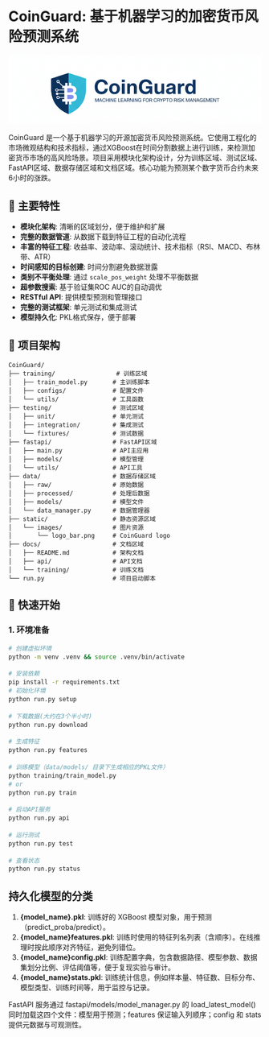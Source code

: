# CoinGuard: 基于机器学习的加密货币风险预测系统

<img src="static/images/logo_bar.png"/>

CoinGuard 是一个基于机器学习的开源加密货币风险预测系统。它使用工程化的市场微观结构和技术指标，通过XGBoost在时间分割数据上进行训练，来检测加密货币市场的高风险场景。项目采用模块化架构设计，分为训练区域、测试区域、FastAPI区域、数据存储区域和文档区域。核心功能为预测某个数字货币合约未来6小时的涨跌。

## 🚀 主要特性

- **模块化架构**: 清晰的区域划分，便于维护和扩展
- **完整的数据管道**: 从数据下载到特征工程的自动化流程
- **丰富的特征工程**: 收益率、波动率、滚动统计、技术指标（RSI、MACD、布林带、ATR）
- **时间感知的目标创建**: 时间分割避免数据泄露
- **类别不平衡处理**: 通过 `scale_pos_weight` 处理不平衡数据
- **超参数搜索**: 基于验证集ROC AUC的自动调优
- **RESTful API**: 提供模型预测和管理接口
- **完整的测试框架**: 单元测试和集成测试
- **模型持久化**: PKL格式保存，便于部署

## 📁 项目架构

```
CoinGuard/
├── training/                 # 训练区域
│   ├── train_model.py       # 主训练脚本
│   ├── configs/             # 配置文件
│   └── utils/               # 工具函数
├── testing/                 # 测试区域
│   ├── unit/                # 单元测试
│   ├── integration/         # 集成测试
│   └── fixtures/            # 测试数据
├── fastapi/                 # FastAPI区域
│   ├── main.py              # API主应用
│   ├── models/              # 模型管理
│   └── utils/               # API工具
├── data/                    # 数据存储区域
│   ├── raw/                 # 原始数据
│   ├── processed/           # 处理后数据
│   ├── models/              # 模型文件
│   └── data_manager.py      # 数据管理器
├── static/                  # 静态资源区域
│   └── images/              # 图片资源
│       └── logo_bar.png     # CoinGuard logo
├── docs/                    # 文档区域
│   ├── README.md            # 架构文档
│   ├── api/                 # API文档
│   └── training/            # 训练文档
└── run.py                   # 项目启动脚本
```

## 🚀 快速开始

### 1. 环境准备

```bash
# 创建虚拟环境
python -m venv .venv && source .venv/bin/activate

# 安装依赖
pip install -r requirements.txt
# 初始化环境
python run.py setup

# 下载数据(大约在3个半小时)
python run.py download

# 生成特征
python run.py features

# 训练模型（data/models/ 目录下生成相应的PKL文件）
python training/train_model.py
# or
python run.py train 

# 启动API服务
python run.py api

# 运行测试
python run.py test

# 查看状态
python run.py status
```

## 持久化模型的分类

1. **{model_name}.pkl**: 训练好的 XGBoost 模型对象，用于预测（predict_proba/predict）。
2. **{model_name}features.pkl**: 训练时使用的特征列名列表（含顺序）。在线推理时按此顺序对齐特征，避免列错位。
3. **{model_name}config.pkl**: 训练配置字典，包含数据路径、模型参数、数据集划分比例、评估阈值等，便于复现实验与审计。
4. **{model_name}stats.pkl**: 训练统计信息，例如样本量、特征数、目标分布、模型类型、训练时间等，用于监控与记录。

FastAPI 服务通过 fastapi/models/model_manager.py 的 load_latest_model() 同时加载这四个文件：模型用于预测；features 保证输入列顺序；config 和 stats 提供元数据与可观测性。
